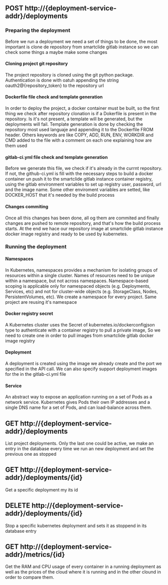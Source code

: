 ## POST http://{deployment-service-addr}/deployments

### Preparing the deployment
Before we run a deployment we need a set of things to be done, the most important is clone de repository from smartclide gitlab instance so we can 
check some things a maybe make some changes 

#### Cloning project git repository
The project repository is cloned using the git python package. Authentication is done with oatuh appending the string oauth2@{repository_token} to the repository url 

#### Dockerfile file check and template generation
In order to deploy the project, a docker container must be built, so the first thing we check after repository clonation is if a Dokerfile is present in the repository. Is it's not present, a template will be generated, but the deployments will fail.
Template generation is done by checking the repository most used languaje and appending it to the Dockerfile FROM header.
Others keywords are like COPY, ADD, RUN, ENV, WORKDIR and CMD added to the file with a comment on each one explaining how are them used

#### gitlab-ci.yml file check and template generation
Before we generate this file, we check if it's already in the currnt repository. If not, the github-ci.yml is fill with the necessary steps to build a docker container un push it to the smartclide gitlab instance container registry, using the gitlab environment variables to set up registry user, password, url and the image name. Some other enviroment variables are setted, like DOCKER_HOST that it's needed by the build process

#### Changes commiting
Once all this changes has been done, all og them are commited and finally changes are pushed to remote repository, and that's how the build process starts. At the end we hace our repository image at smartclide gitlab instance docker image registry and ready to be used by kubernetes.

### Running the deployment

#### Namespaces
In Kubernetes, namespaces provides a mechanism for isolating groups of resources within a single cluster. Names of resources need to be unique within a namespace, but not across namespaces. Namespace-based scoping is applicable only for namespaced objects (e.g. Deployments, Services, etc) and not for cluster-wide objects (e.g. StorageClass, Nodes, PersistentVolumes, etc).
We create a namespace for every project. Same project are reusing it's namespace

#### Docker registry secret
A Kubernetes cluster uses the Secret of kubernetes.io/dockerconfigjson type to authenticate with a container registry to pull a private image, So we need to create one in order to pull images from smartclide gitlab docker image registry

#### Deployment 
A deployment is created using the image we already create and the port we specified in the API call. We can also specify support deployment images for the  in the gitlab-ci.yml file 

#### Service
An abstract way to expose an application running on a set of Pods as a network service. Kubernetes gives Pods their own IP addresses and a single DNS name for a set of Pods, and can load-balance across them.

## GET http://{deployment-service-addr}/deployments
List project deployments. Only the last one could be active, we make an entry in the database every time we run an new deployment and set the previous one as stopped

## GET http://{deployment-service-addr}/deployments/{id}
Get a specific deployment my its id

## DELETE http://{deployment-service-addr}/deployments/{id}
Stop a specific kubernetes deployment and sets it as stoppend in its database entry

## GET http://{deployment-service-addr}/metrics/{id}
Get the RAM and CPU usage of every container in a running deployment as well as the prices of the cloud where it is running and in the other clound in order to compare them.
